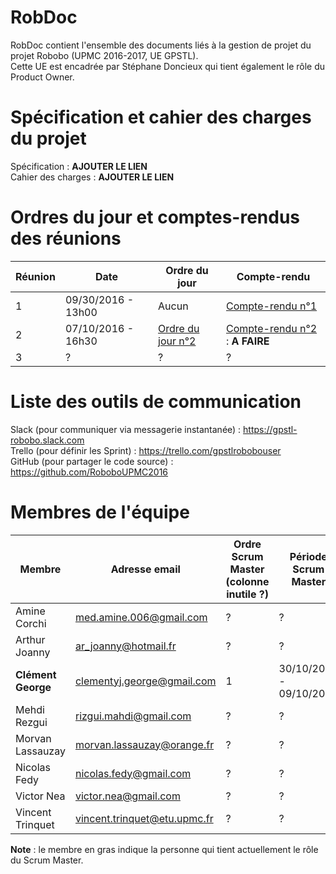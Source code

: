 # RobDoc
RobDoc contient l'ensemble des documents liés à la gestion de projet du projet Robobo (UPMC 2016-2017, UE GPSTL).
<br>
Cette UE est encadrée par Stéphane Doncieux qui tient également le rôle du Product Owner.


# Spécification et cahier des charges du projet
Spécification : **AJOUTER LE LIEN**
<br>
Cahier des charges : **AJOUTER LE LIEN**


# Ordres du jour et comptes-rendus des réunions
Réunion | Date | Ordre du jour | Compte-rendu
--- | --- | --- | ---
1 | 09/30/2016 - 13h00 | Aucun | [Compte-rendu n°1](https://docs.google.com/document/d/1x5L1qwzZes5eQOqI9R3ZUnK-Rgkx6PGk_MRQsCYOB8Q/)
2 | 07/10/2016 - 16h30 | [Ordre du jour n°2](https://docs.google.com/document/d/1NKCY2AAiyORjNOzOzKgRtBL8uKOZpl-SlTE9yLUJWYg) | [Compte-rendu n°2]() : **A FAIRE**
3 | ? | ? | ?


# Liste des outils de communication
Slack (pour communiquer via messagerie instantanée) : https://gpstl-robobo.slack.com
<br>
Trello (pour définir les Sprint) : https://trello.com/gpstlrobobouser
<br>
GitHub (pour partager le code source) : https://github.com/RoboboUPMC2016


# Membres de l'équipe
Membre | Adresse email | Ordre Scrum Master (colonne inutile ?) | Période Scrum Master
--- | --- | --- | ---
Amine Corchi | med.amine.006@gmail.com | ? | ?
Arthur Joanny | ar_joanny@hotmail.fr | ? | ?
**Clément	George** | clementyj.george@gmail.com | 1 | 30/10/2016 - 09/10/2016
Mehdi Rezgui | rizgui.mahdi@gmail.com | ? | ?
Morvan Lassauzay | morvan.lassauzay@orange.fr | ? | ?
Nicolas Fedy | nicolas.fedy@gmail.com | ? | ?
Victor Nea | victor.nea@gmail.com | ? | ?
Vincent	Trinquet | vincent.trinquet@etu.upmc.fr | ? | ?

**Note** : le membre en gras indique la personne qui tient actuellement le rôle du Scrum Master.
